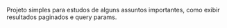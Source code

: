 Projeto simples para estudos de alguns assuntos importantes, como exibir resultados paginados e query params.